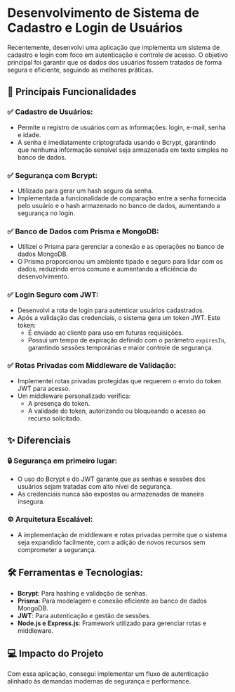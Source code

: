 # Desenvolvimento de Sistema de Cadastro e Login de Usuários

Recentemente, desenvolvi uma aplicação que implementa um sistema de cadastro e login com foco em autenticação e controle de acesso. O objetivo principal foi garantir que os dados dos usuários fossem tratados de forma segura e eficiente, seguindo as melhores práticas.

## 📝 Principais Funcionalidades

### ✅ Cadastro de Usuários:
- Permite o registro de usuários com as informações: login, e-mail, senha e idade.
- A senha é imediatamente criptografada usando o Bcrypt, garantindo que nenhuma informação sensível seja armazenada em texto simples no banco de dados.

### ✅ Segurança com Bcrypt:
- Utilizado para gerar um hash seguro da senha.
- Implementada a funcionalidade de comparação entre a senha fornecida pelo usuário e o hash armazenado no banco de dados, aumentando a segurança no login.

### ✅ Banco de Dados com Prisma e MongoDB:
- Utilizei o Prisma para gerenciar a conexão e as operações no banco de dados MongoDB.
- O Prisma proporcionou um ambiente tipado e seguro para lidar com os dados, reduzindo erros comuns e aumentando a eficiência do desenvolvimento.

### ✅ Login Seguro com JWT:
- Desenvolvi a rota de login para autenticar usuários cadastrados.
- Após a validação das credenciais, o sistema gera um token JWT. Este token:
  - É enviado ao cliente para uso em futuras requisições.
  - Possui um tempo de expiração definido com o parâmetro `expiresIn`, garantindo sessões temporárias e maior controle de segurança.

### ✅ Rotas Privadas com Middleware de Validação:
- Implementei rotas privadas protegidas que requerem o envio do token JWT para acesso.
- Um middleware personalizado verifica:
  - A presença do token.
  - A validade do token, autorizando ou bloqueando o acesso ao recurso solicitado.

## ✨ Diferenciais

### 🔒 Segurança em primeiro lugar:
- O uso do Bcrypt e do JWT garante que as senhas e sessões dos usuários sejam tratadas com alto nível de segurança.
- As credenciais nunca são expostas ou armazenadas de maneira insegura.

### ⚙️ Arquitetura Escalável:
- A implementação de middleware e rotas privadas permite que o sistema seja expandido facilmente, com a adição de novos recursos sem comprometer a segurança.

## 🛠️ Ferramentas e Tecnologias:
- **Bcrypt**: Para hashing e validação de senhas.
- **Prisma**: Para modelagem e conexão eficiente ao banco de dados MongoDB.
- **JWT**: Para autenticação e gestão de sessões.
- **Node.js e Express.js**: Framework utilizado para gerenciar rotas e middleware.

## 💻 Impacto do Projeto
Com essa aplicação, consegui implementar um fluxo de autenticação alinhado às demandas modernas de segurança e performance.

